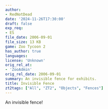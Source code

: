 ```yaml
---
author:
- RedNotDead
date: '2024-11-26T17:30:00'
draft: false
exp_req:
- ES
file_date: 2006-09-01
file_size: 13 KB
game: Zoo Tycoon 2
has_author: true
languages:
license: 'Unknown'
orig_rel_at:
- 'ZooAdmin'
orig_rel_date: 2006-09-01
summary: An invisible fence for exhibits.
title: Invisible Fence
zt2tags: ["All", "ZT2", "Objects", "Fences"]
---
```

An invisible fence!
